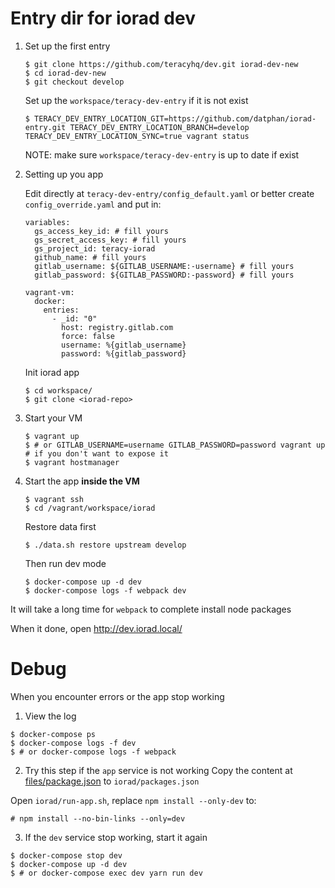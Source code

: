 
# Entry dir for iorad dev


1. Set up the first entry
    ```
    $ git clone https://github.com/teracyhq/dev.git iorad-dev-new
    $ cd iorad-dev-new
    $ git checkout develop
    ```


    Set up the `workspace/teracy-dev-entry` if it is not exist
    ```
    $ TERACY_DEV_ENTRY_LOCATION_GIT=https://github.com/datphan/iorad-entry.git TERACY_DEV_ENTRY_LOCATION_BRANCH=develop TERACY_DEV_ENTRY_LOCATION_SYNC=true vagrant status
    ```

    NOTE: make sure `workspace/teracy-dev-entry` is up to date if exist

2. Setting up you app
    
    Edit directly at `teracy-dev-entry/config_default.yaml` or better create `config_override.yaml` and put in:

    ```
    variables:
      gs_access_key_id: # fill yours
      gs_secret_access_key: # fill yours
      gs_project_id: teracy-iorad
      github_name: # fill yours
      gitlab_username: ${GITLAB_USERNAME:-username} # fill yours
      gitlab_password: ${GITLAB_PASSWORD:-password} # fill yours

    vagrant-vm:
      docker:
        entries:
          - _id: "0"
            host: registry.gitlab.com
            force: false
            username: %{gitlab_username}
            password: %{gitlab_password}
    ```

    Init iorad app

    ```
    $ cd workspace/
    $ git clone <iorad-repo>
    ```

3. Start your VM

    ```
    $ vagrant up
    $ # or GITLAB_USERNAME=username GITLAB_PASSWORD=password vagrant up # if you don't want to expose it
    $ vagrant hostmanager
    ```

4. Start the app **inside the VM**
    ```
    $ vagrant ssh
    $ cd /vagrant/workspace/iorad
    ```

    Restore data first
    ```
    $ ./data.sh restore upstream develop

    ```

    Then run dev mode
    ```
    $ docker-compose up -d dev
    $ docker-compose logs -f webpack dev
    ```

  It will take a long time for `webpack` to complete install node packages

  When it done, open http://dev.iorad.local/

# Debug

When you encounter errors or the app stop working

1. View the log

  ```
  $ docker-compose ps
  $ docker-compose logs -f dev
  $ # or docker-compose logs -f webpack
  ```

2. Try this step if the `app` service is not working
  Copy the content at [files/package.json](files/package.json) to `iorad/packages.json`

  Open `iorad/run-app.sh`, replace `npm install --only-dev` to:
  ```
  # npm install --no-bin-links --only=dev
  ```

3. If the `dev` service stop working, start it again

  ```
  $ docker-compose stop dev
  $ docker-compose up -d dev
  $ # or docker-compose exec dev yarn run dev
  ```
